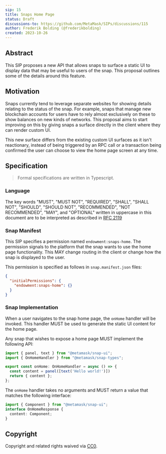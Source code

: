 ```yaml
---
sip: 15
title: Snaps Home Page
status: Draft
discussions-to: https://github.com/MetaMask/SIPs/discussions/115
author: Frederik Bolding (@frederikbolding)
created: 2023-10-26
---
```


## Abstract

This SIP proposes a new API that allows snaps to surface a static UI to display data that may be useful to users of the snap. This proposal outlines some of the details around this feature.

## Motivation

Snaps currently tend to leverage separate websites for showing details relating to the status of the snap. For example, snaps that manage new blockchain accounts for users have to rely almost exclusively on these to show balances on new kinds of networks. This proposal aims to start improving on this by giving snaps a surface directly in the client where they can render custom UI. 

This new surface differs from the existing custom UI surfaces as it isn't reactionary, instead of being triggered by an RPC call or a transaction being confirmed the user can choose to view the home page screen at any time.

## Specification

> Formal specifications are written in Typescript.

### Language

The key words "MUST", "MUST NOT", "REQUIRED", "SHALL", "SHALL NOT",
"SHOULD", "SHOULD NOT", "RECOMMENDED", "NOT RECOMMENDED", "MAY", and
"OPTIONAL" written in uppercase in this document are to be interpreted as described in [RFC 2119](https://www.ietf.org/rfc/rfc2119.txt)

### Snap Manifest

This SIP specifies a permission named `endowment:snaps-home`.
The permission signals to the platform that the snap wants to use the home page functionality. This MAY change routing in the client or change how the snap is displayed to the user.

This permission is specified as follows in `snap.manifest.json` files:

```json
{
  "initialPermissions": {
    "endowment:snaps-home": {}
  }
}
```

### Snap Implementation

When a user navigates to the snap home page, the `onHome` handler will be invoked. This handler MUST be used to generate the static UI content for the home page.

Any snap that wishes to expose a home page MUST implement the following API:

```typescript
import { panel, text } from "@metamask/snap-ui";
import { OnHomeHandler } from "@metamask/snap-types";

export const onHome: OnHomeHandler = async () => {
  const content = panel([text('Hello world!')])
  return { content };
};
```

The `onHome` handler takes no arguments and MUST return a value that matches the following interface:
 
```typescript
import { Component } from "@metamask/snap-ui";
interface OnHomeResponse {
  content: Component;
}
```


## Copyright

Copyright and related rights waived via [CC0](../LICENSE).
